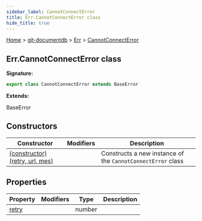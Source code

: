 ```yaml
---
sidebar_label: CannotConnectError
title: Err.CannotConnectError class
hide_title: true
---
```


[Home](./index.md) &gt; [git-documentdb](./git-documentdb.md) &gt; [Err](./git-documentdb.err.md) &gt; [CannotConnectError](./git-documentdb.err.cannotconnecterror.md)

## Err.CannotConnectError class


<b>Signature:</b>

```typescript
export class CannotConnectError extends BaseError 
```
<b>Extends:</b>

BaseError

## Constructors

|  Constructor | Modifiers | Description |
|  --- | --- | --- |
|  [(constructor)(retry, url, mes)](./git-documentdb.err.cannotconnecterror._constructor_.md) |  | Constructs a new instance of the <code>CannotConnectError</code> class |

## Properties

|  Property | Modifiers | Type | Description |
|  --- | --- | --- | --- |
|  [retry](./git-documentdb.err.cannotconnecterror.retry.md) |  | number |  |

